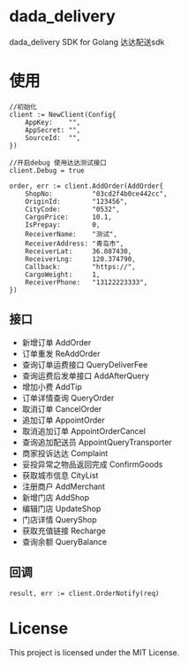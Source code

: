 # dada_delivery
dada_delivery SDK for Golang 达达配送sdk

# 使用
```
//初始化
client := NewClient(Config{
    AppKey:    "",
    AppSecret: "",
    SourceId:  "",
})

//开启debug 使用达达测试接口
client.Debug = true

order, err := client.AddOrder(AddOrder{
    ShopNo:          "03cd2f4b0ce442cc",
    OriginId:        "123456",
    CityCode:        "0532",
    CargoPrice:      10.1,
    IsPrepay:        0,
    ReceiverName:    "测试",
    ReceiverAddress: "青岛市",
    ReceiverLat:     36.087430,
    ReceiverLng:     120.374790,
    Callback:        "https://",
    CargoWeight:     1,
    ReceiverPhone:   "13122223333",
})
```
## 接口
- 新增订单 AddOrder
- 订单重发 ReAddOrder
- 查询订单运费接口 QueryDeliverFee
- 查询运费后发单接口 AddAfterQuery
- 增加小费 AddTip
- 订单详情查询 QueryOrder
- 取消订单 CancelOrder
- 追加订单 AppointOrder
- 取消追加订单 AppointOrderCancel
- 查询追加配送员 AppointQueryTransporter
- 商家投诉达达 Complaint
- 妥投异常之物品返回完成 ConfirmGoods
- 获取城市信息 CityList
- 注册商户 AddMerchant
- 新增门店 AddShop
- 编辑门店 UpdateShop
- 门店详情 QueryShop
- 获取充值链接 Recharge
- 查询余额 QueryBalance

## 回调
```
result, err := client.OrderNotify(req)
```
# License
This project is licensed under the MIT License.
